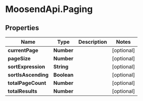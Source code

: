# MoosendApi.Paging

## Properties
Name | Type | Description | Notes
------------ | ------------- | ------------- | -------------
**currentPage** | **Number** |  | [optional] 
**pageSize** | **Number** |  | [optional] 
**sortExpression** | **String** |  | [optional] 
**sortIsAscending** | **Boolean** |  | [optional] 
**totalPageCount** | **Number** |  | [optional] 
**totalResults** | **Number** |  | [optional] 



